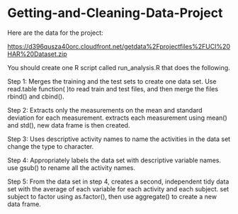 # Getting-and-Cleaning-Data-Project

Here are the data for the project: 

https://d396qusza40orc.cloudfront.net/getdata%2Fprojectfiles%2FUCI%20HAR%20Dataset.zip 

You should create one R script called run_analysis.R that does the following. 


Step 1: Merges the training and the test sets to create one data set.
Use read.table function( )to read train and test files, and then merge the files rbind() and cbind().

Step 2: Extracts only the measurements on the mean and standard deviation for each measurement. 
extracts each measurement using mean() and std(),  new data frame is then created.

Step 3: Uses descriptive activity names to name the activities in the data set
change the type to character.

Step 4: Appropriately labels the data set with descriptive variable names. 
use gsub() to rename all the activity names.

Step 5: From the data set in step 4, creates a second, independent tidy data set with the average of each variable for each activity and each subject.
set subject to factor using as.factor(), then use aggregate() to create a new data frame.

